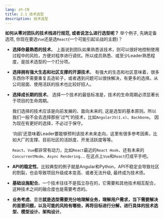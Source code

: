 ```yaml
---
lang: zh-CN
title: 2.1 技术选型
description: 技术选型
---
```


**如何从零对团队的技术栈进行规范, 或者说怎么进行选型呢？** 举个例子, 先确定备选项, 你现在要选`Vue`还是选`React`(一个可能引起论战的主题)？

- **选择你最熟悉的技术**。 上面说到团队如果熟悉该技术，则可以很好地控制使用过程中的风险，方便对程序进行调优。所以成员熟悉、或至少Leader熟悉程度，是技术选型的一个打分项。
- **选择拥有强大生态和社区支撑的开源技术**。 有强大的生态和社区意味着，很多东西你不需要重复去造轮子，或者遇到问题可以很快解决，有更多的选择。从公司层面、使用活跃的技术也比较好招人。
- **选择成长期的技术**。 选择一个技术的最低标准是，技术的生命周期必须显著长于项目的生命周期。

  我们选择的技术应该是向前发展的、面向未来的, 这是选型的基本原则。所以我们一般不会去选择那些'过气'的技术，比如`AngularJS(1.x)`、`Backbone`。 因为现在有更好的选择，不必过于保守。

  ‘向前’还意味着Leader要能够预判该技术未来走向，这里有很多参考因素，比如大厂的支撑、目前社区的活跃度、开发活跃度等等。

  `React`、`Vue`都非常有动力，比如`React`最近的`React Hook`、还有未来的`ConcurrentMode`、`Async Rendering.`.. 在这点上`Vue`和`React`打成平手吧。
- **API的稳定性**。比较典型的例子就是Angular和Python，API不稳定会导致社区的割裂，也会导致项目升级成本变高、或者无法升级, 最终成为技术债。
- **基础设施配合**。一个技术往往不是孤立存在的，它需要和其他技术相互配合，这种技术之间的融合度也是需要考虑的。
- **业务考虑**。意思**就是选型需要充分地理解业务，理解用户需求，当下需要解决的首要问题，以及可能的风险有哪些，再将目标进行分解，进行具体的技术选型、模型设计、架构设计**。
